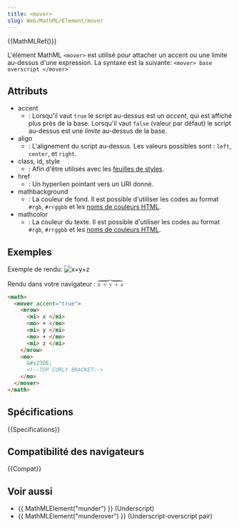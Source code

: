 ```yaml
---
title: <mover>
slug: Web/MathML/Element/mover
---
```


{{MathMLRef()}}

L'élément MathML `<mover>` est utilisé pour attacher un accent ou une limite au-dessus d'une expression. La syntaxe est la suivante: `<mover> base overscript </mover>`

## Attributs

- accent
  - : Lorsqu'il vaut `true` le script au-dessus est un _accent_, qui est affiché plus près de la base.
    Lorsqu'il vaut `false` (valeur par défaut) le script au-dessus est une _limite_ au-dessus de la base.
- align
  - : L'alignement du script au-dessus. Les valeurs possibles sont&nbsp;: `left`, `center`, et `right`.
- class, id, style
  - : Afin d'être utilisés avec les [feuilles de styles](/fr/docs/CSS).
- href
  - : Un hyperlien pointant vers un URI donné.
- mathbackground
  - : La couleur de fond. Il est possible d'utiliser les codes au format `#rgb`, `#rrggbb` et les [noms de couleurs HTML](/fr/docs/CSS/valeur_de_couleur#Mots-cl.C3.A9s).
- mathcolor
  - : La couleur du texte. Il est possible d'utiliser les codes au format `#rgb`, `#rrggbb` et les [noms de couleurs HTML](/fr/docs/CSS/valeur_de_couleur#Mots-cl.C3.A9s).

## Exemples

Exemple de rendu: ![x+y+z](mover.png)

Rendu dans votre navigateur&nbsp;: <math><mover accent="true"><mrow><mi>x </mi><mo>+ </mo><mi>y </mi><mo>+ </mo><mi>z </mi></mrow><mo>⏞</mo></mover></math>

```html
<math>
  <mover accent="true">
    <mrow>
      <mi> x </mi>
      <mo> + </mo>
      <mi> y </mi>
      <mo> + </mo>
      <mi> z </mi>
    </mrow>
    <mo>
      &#x23DE;
      <!--TOP CURLY BRACKET-->
    </mo>
  </mover>
</math>
```

## Spécifications

{{Specifications}}

## Compatibilité des navigateurs

{{Compat}}

## Voir aussi

- {{ MathMLElement("munder") }} (Underscript)
- {{ MathMLElement("munderover") }} (Underscript-overscript pair)
